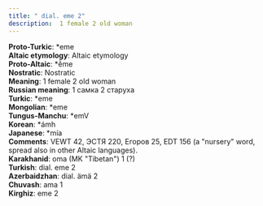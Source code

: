 ```yaml
---
title: " dial. eme 2"
description:  1 female 2 old woman
---
```


<strong>Proto-Turkic</strong>:  *eme<br>
<strong>Altaic etymology</strong>:  Altaic etymology<br>
<strong> Proto-Altaic</strong>:  *ĕ̀me<br>
<strong>Nostratic</strong>:  Nostratic<br>
<strong>Meaning</strong>:  1 female 2 old woman<br>
<strong>Russian meaning</strong>:  1 самка 2 старуха<br>
<strong>Turkic</strong>:  *eme<br>
<strong>Mongolian</strong>:  *eme<br>
<strong>Tungus-Manchu</strong>:  *emV<br>
<strong>Korean</strong>:  *ámh<br>
<strong>Japanese</strong>:  *mía<br>
<strong>Comments</strong>:  VEWT 42, ЭСТЯ 220, Егоров 25, EDT 156 (a "nursery" word, spread also in other Altaic languages).<br>
<strong>Karakhanid</strong>:  oma (MK "Tibetan") 1 (?)<br>
<strong>Turkish</strong>:  dial. eme 2<br>
<strong>Azerbaidzhan</strong>:  dial. ämä 2<br>
<strong>Chuvash</strong>:  ama 1<br>
<strong>Kirghiz</strong>:  eme 2<br>


